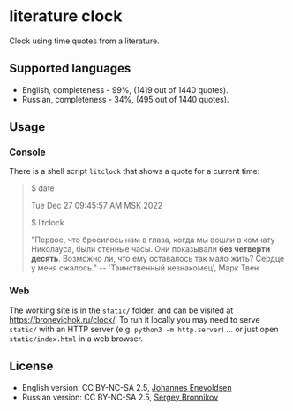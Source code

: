 # literature clock

Clock using time quotes from a literature.

## Supported languages

- English, completeness - 99%, (1419 out of 1440 quotes).
- Russian, completeness - 34%, (495 out of 1440 quotes).

## Usage

### Console

There is a shell script `litclock` that shows a quote for a current time:

> $ date
>
> Tue Dec 27 09:45:57 AM MSK 2022
>
> $ litclock
>
> "Первое, что бросилось нам в глаза, когда мы вошли в комнату Николауса,
> были стенные часы. Они показывали **без четверти десять**.
> Возможно ли, что ему оставалось так мало жить? Сердце у меня сжалось."
> -- 'Таинственный незнакомец', Марк Твен

### Web

The working site is in the `static/` folder, and can be visited at
https://bronevichok.ru/clock/. To run it locally you may need to serve `static/`
with an HTTP server (e.g. `python3 -m http.server`) ... or just open
`static/index.html` in a web browser.

## License

- English version: CC BY-NC-SA 2.5, [Johannes Enevoldsen](https://jenevoldsen.com/)
- Russian version: CC BY-NC-SA 2.5, [Sergey Bronnikov](https://bronevichok.ru/)
